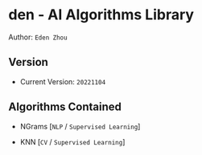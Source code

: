 # den - AI Algorithms Library
Author: `Eden Zhou`


## Version
- Current Version: `20221104`


## Algorithms Contained
- NGrams [`NLP` / `Supervised Learning`]


- KNN [`CV` / `Supervised Learning`]


